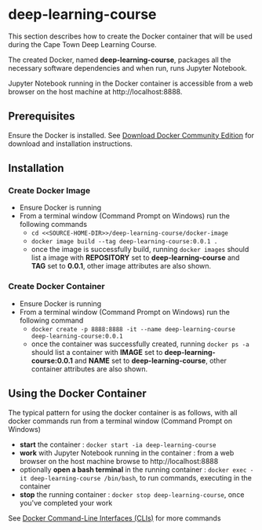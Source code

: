 # deep-learning-course
This section describes how to create the Docker container that will be used during the Cape Town Deep Learning Course.

The created Docker, named **deep-learning-course**, packages all the necessary software dependencies and when run, runs Jupyter Notebook.

Jupyter Notebook running in the Docker container is accessible from a web browser on the host machine at http://localhost:8888.    

## Prerequisites
Ensure the Docker is installed.  See [Download Docker Community Edition]( https://www.docker.com/community-edition) for download and installation instructions.

## Installation

### Create Docker Image
* Ensure Docker is running
* From a terminal window (Command Prompt on Windows) run the following commands
  * `cd <<SOURCE-HOME-DIR>>/deep-learning-course/docker-image`
  * `docker image build --tag deep-learning-course:0.0.1 .`
  * once the image is successfully build, running `docker images` should list a image with **REPOSITORY** set to **deep-learning-course** and **TAG** set to **0.0.1**, other image attributes are also shown.

### Create Docker Container
* Ensure Docker is running
* From a terminal window (Command Prompt on Windows) run the following command
  * `docker create -p 8888:8888 -it --name deep-learning-course deep-learning-course:0.0.1`
  * once the container was successfully created, running `docker ps -a` should list a container with **IMAGE** set to **deep-learning-course:0.0.1** and **NAME** set to **deep-learning-course**, other container attributes are also shown.

## Using the Docker Container
The typical pattern for using the docker container is as follows, with all docker commands run from a terminal window (Command Prompt on Windows)

* **start** the container : `docker start -ia deep-learning-course`
* **work** with Jupyter Notebook running in the container : from a web browser on the host machine browse to http://localhost:8888
* optionally **open a bash terminal** in the running container : `docker exec -it deep-learning-course /bin/bash`, to run commands, executing in the container
* **stop** the running container : `docker stop deep-learning-course`, once you've completed your work  

See [Docker Command-Line Interfaces (CLIs)](https://docs.docker.com/engine/reference/commandline/docker/) for more commands

 






